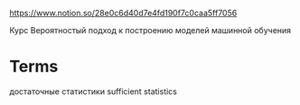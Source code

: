 
https://www.notion.so/28e0c6d40d7e4fd190f7c0caa5ff7056

Курс
Вероятностый подход к построению моделей машинной обучения

# Terms

достаточные статистики
sufficient statistics